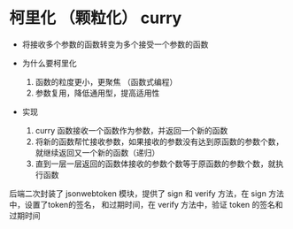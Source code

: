 # 柯里化  （颗粒化） curry
 - 将接收多个参数的函数转变为多个接受一个参数的函数

 - 为什么要柯里化
    1. 函数的粒度更小，更聚焦  （函数式编程）
    2. 参数复用，降低通用型，提高适用性

 - 实现 
    1. curry 函数接收一个函数作为参数，并返回一个新的函数
    2. 将新的函数帮忙接收参数，如果接收的参数没有达到原函数的参数个数，就继续返回又一个新的函数（递归）
    3. 直到一层一层返回的函数体接收的参数个数等于原函数的参数个数，就执行函数




后端二次封装了 jsonwebtoken 模块，提供了 sign 和 verify 方法，在 sign 方法中，设置了token的签名，
和过期时间，在 verify 方法中，验证 token 的签名和过期时间